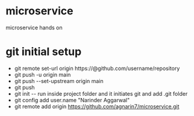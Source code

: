 # microservice
microservice hands on

# git initial setup
- git remote set-url origin https://<PAT>@github.com/username/repository
- git push -u origin main
- git push --set-upstream origin main
- git push
- git init -- run inside project folder and it initiates git and add .git folder
- git config add user.name "Narinder Aggarwal"
- git remote add origin https://github.com/agnarin7/microservice.git
